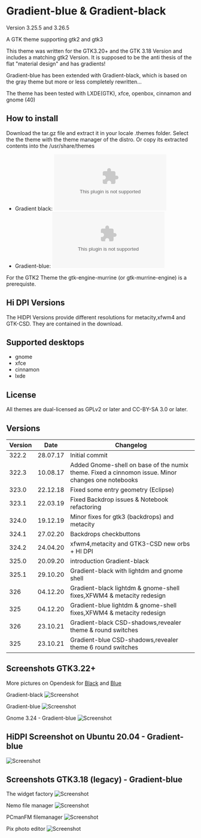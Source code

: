 # Gradient-blue & Gradient-black
Version 3.25.5 and 3.26.5

A GTK theme supporting gtk2 and gtk3

This theme was written for the GTK3.20+ and the GTK 3.18 Version and includes a matching gtk2 Version. It is supposed to be the anti thesis of the flat "material design" and has gradients!

Gradient-blue has been extended with Gradient-black, which is based on the gray theme but more or less completely rewritten...

The theme has been tested with LXDE(GTK), xfce, openbox, cinnamon and gnome (40)

## How to install
Download the tar.gz file and extract it in your locale .themes folder. Select the the theme with the theme manager of the distro.
Or copy its extracted contents into the /usr/share/themes

* Gradient black: ![Download](https://github.com/kanehekili/Gradient-blue/raw/master/build/Gradient-black-326.5.tar.gz)
* Gradient-blue:  ![Download](https://github.com/kanehekili/Gradient-blue/raw/master/build/Gradient-blue-325.5.tar.gz)

For the GTK2 Theme the gtk-engine-murrine (or gtk-murrine-engine) is a prerequiste.

## Hi DPI Versions
The HIDPI Versions provide different resolutions for metacity,xfwm4 and GTK-CSD. 
They are contained in the download.

## Supported desktops
* gnome
* xfce
* cinnamon
* lxde

## License
All themes are dual-licensed as GPLv2 or later and CC-BY-SA 3.0 or later.

## Versions
| Version | Date |Changelog|
| ------------- | ------------- |------------- |
| 322.2  | 28.07.17  |Initial commit|
| 322.3  | 10.08.17  |Added Gnome-shell on base of the numix theme. Fixed a cinnomon issue. Minor changes one notebooks |
| 323.0  | 22.12.18  |Fixed some entry geometry (Eclipse) |
| 323.1  | 22.03.19  |Fixed Backdrop issues & Notebook refactoring|
| 324.0  | 19.12.19  |Minor fixes for gtk3 (backdrops) and metacity|
| 324.1  | 27.02.20  |Backdrops checkbuttons|
| 324.2  | 24.04.20  |xfwm4,metacity and GTK3-CSD new orbs + HI DPI|
| 325.0  | 20.09.20  |introduction Gradient-black|
| 325.1  | 29.10.20  |Gradient-black with lightdm and gnome shell|
| 326    | 04.12.20  |Gradient-black lightdm & gnome-shell fixes,XFWM4 & metacity redesign|
| 325    | 04.12.20  |Gradient-blue lightdm & gnome-shell fixes,XFWM4 & metacity redesign|
| 326    | 23.10.21  |Gradient-black CSD-shadows,revealer theme & round switches|
| 325    | 23.10.21  |Gradient-blue CSD-shadows,revealer theme 6 round switches|


## Screenshots GTK3.22+

More pictures on Opendesk for [Black](https://www.pling.com/p/1424967/) and [Blue](https://www.gnome-look.org/p/1185760/)

Gradient-black
![Screenshot](https://github.com/kanehekili/Gradient-blue/blob/master/GTK-3.22-dark/widget-factory.png)

Gradient-blue
![Screenshot](https://github.com/kanehekili/Gradient-blue/blob/master/GTK-3.22/Gradient-blue-3.22-WF.png)

Gnome 3.24 - Gradient-blue
![Screenshot](https://github.com/kanehekili/Gradient-blue/blob/master/GTK-3.22/Gnome322.png)

## HiDPI Screenshot on Ubuntu 20.04 - Gradient-blue
![Screenshot](https://github.com/kanehekili/Gradient-blue/blob/master/GTK-3.22/Ubuntu20.04.png)

## Screenshots GTK3.18 (legacy) - Gradient-blue
The widget factory
![Screenshot](https://github.com/kanehekili/Gradient-blue/blob/master/GTK-3.18/Gradient-blue-WF.png)

Nemo file manager
![Screenshot](https://github.com/kanehekili/Gradient-blue/blob/master/GTK-3.18/Gradient-blue-nemo.png)

PCmanFM filemanager 
![Screenshot](https://github.com/kanehekili/Gradient-blue/blob/master/GTK-3.18/Gradient-blue-pcmanfm.png)

Pix photo editor
![Screenshot](https://github.com/kanehekili/Gradient-blue/blob/master/GTK-3.18/Gradient-blue-pix.png)

